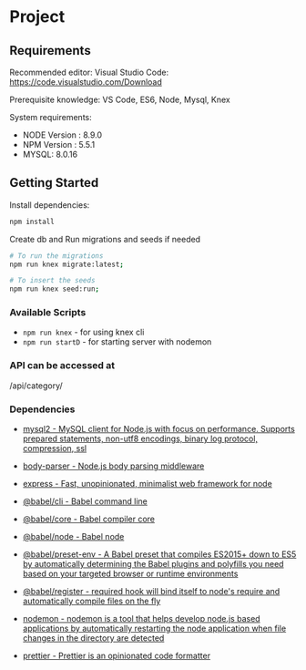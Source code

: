 # Project

## Requirements

Recommended editor:
Visual Studio Code: https://code.visualstudio.com/Download

Prerequisite knowledge:
VS Code, ES6, Node, Mysql, Knex

System requirements:

- NODE Version : 8.9.0
- NPM Version : 5.5.1
- MYSQL: 8.0.16 

## Getting Started

Install dependencies:

```sh
npm install
```

Create db and Run migrations and seeds if needed
```sh
# To run the migrations
npm run knex migrate:latest; 

# To insert the seeds
npm run knex seed:run; 
```

### Available Scripts

- `npm run knex` - for using knex cli
- `npm run startD` - for starting  server with nodemon

### API can be accessed at 
/api/category/


### Dependencies
- [mysql2 - MySQL client for Node.js with focus on performance. Supports prepared statements, non-utf8 encodings, binary log protocol, compression, ssl](https://www.npmjs.com/package/mysql2)

- [body-parser - Node.js body parsing middleware](https://www.npmjs.com/package/body-parser)

- [express - Fast, unopinionated, minimalist web framework for node](https://www.npmjs.com/package/express)


- [@babel/cli - Babel command line](https://www.npmjs.com/package/@babel/cli)

- [@babel/core - Babel compiler core](https://www.npmjs.com/package/@babel/core)

- [@babel/node - Babel node](https://www.npmjs.com/package/@babel/node)

- [@babel/preset-env - A Babel preset that compiles ES2015+ down to ES5 by automatically determining the Babel plugins and polyfills you need based on your targeted browser or runtime environments](https://www.npmjs.com/package/@babel/preset-env)

- [@babel/register - required hook will bind itself to node's require and automatically compile files on the fly](https://www.npmjs.com/package/@babel/register)

- [nodemon - nodemon is a tool that helps develop node.js based applications by automatically restarting the node application when file changes in the directory are detected](https://www.npmjs.com/package/nodemon)

- [prettier - Prettier is an opinionated code formatter](https://www.npmjs.com/package/prettier)



